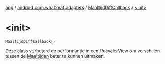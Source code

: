 [app](../../index.md) / [android.com.what2eat.adapters](../index.md) / [MaaltijdDiffCallback](index.md) / [&lt;init&gt;](./-init-.md)

# &lt;init&gt;

`MaaltijdDiffCallback()`

Deze class verbeterd de performantie in een RecyclerView om verschillen tussen de [Maaltijden](#)
beter te kunnen uitmaken.

